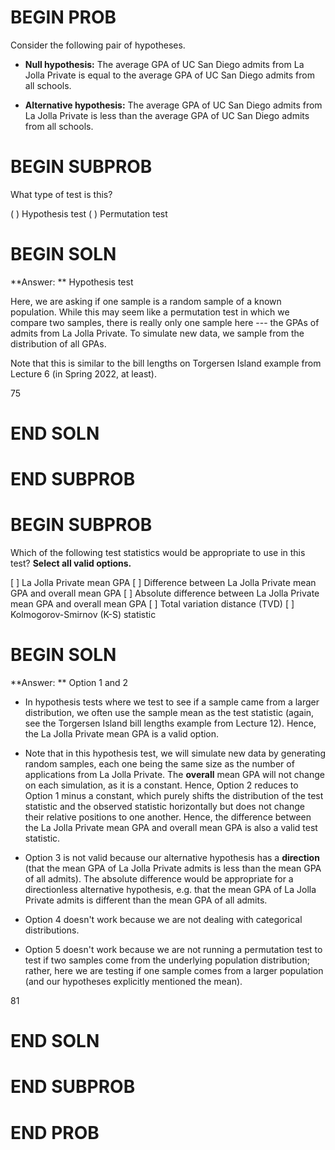 # BEGIN PROB

Consider the following pair of hypotheses.

-   **Null hypothesis:** The average GPA of UC San Diego admits from La
    Jolla Private is equal to the average GPA of UC San Diego admits
    from all schools.

-   **Alternative hypothesis:** The average GPA of UC San Diego admits
    from La Jolla Private is less than the average GPA of UC San Diego
    admits from all schools.

# BEGIN SUBPROB

What type of test is this?

( ) Hypothesis test
( ) Permutation test

# BEGIN SOLN

**Answer: ** Hypothesis test

Here, we are asking if one sample is a random sample of a known
population. While this may seem like a permutation test in which we
compare two samples, there is really only one sample here --- the GPAs
of admits from La Jolla Private. To simulate new data, we sample from
the distribution of all GPAs.

Note that this is similar to the bill lengths on Torgersen Island
example from Lecture 6 (in Spring 2022, at least).

<average>75</average>

# END SOLN

# END SUBPROB

# BEGIN SUBPROB

Which of the following test statistics would be appropriate to use in
this test? **Select all valid options.**

[ ] La Jolla Private mean GPA
[ ] Difference between La Jolla Private mean GPA and overall mean GPA
[ ] Absolute difference between La Jolla Private mean GPA and overall mean GPA
[ ] Total variation distance (TVD)
[ ] Kolmogorov-Smirnov (K-S) statistic

# BEGIN SOLN

**Answer: ** Option 1 and 2

-   In hypothesis tests where we test to see if a sample came from a
    larger distribution, we often use the sample mean as the test
    statistic (again, see the Torgersen Island bill lengths example from
    Lecture 12). Hence, the La Jolla Private mean GPA is a valid option.

-   Note that in this hypothesis test, we will simulate new data by
    generating random samples, each one being the same size as the
    number of applications from La Jolla Private. The **overall** mean
    GPA will not change on each simulation, as it is a constant. Hence,
    Option 2 reduces to Option 1 minus a constant, which purely shifts
    the distribution of the test statistic and the observed statistic
    horizontally but does not change their relative positions to one
    another. Hence, the difference between the La Jolla Private mean GPA
    and overall mean GPA is also a valid test statistic.

-   Option 3 is not valid because our alternative hypothesis has a
    **direction** (that the mean GPA of La Jolla Private admits is less
    than the mean GPA of all admits). The absolute difference would be
    appropriate for a directionless alternative hypothesis, e.g. that
    the mean GPA of La Jolla Private admits is different than the mean
    GPA of all admits.

-   Option 4 doesn't work because we are not dealing with categorical
    distributions.

-   Option 5 doesn't work because we are not running a permutation test
    to test if two samples come from the underlying population
    distribution; rather, here we are testing if one sample comes from a
    larger population (and our hypotheses explicitly mentioned the
    mean).

<average>81</average>

# END SOLN

# END SUBPROB

# END PROB